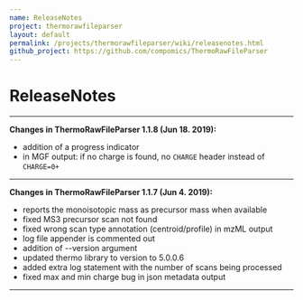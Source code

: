 ```yaml
---
name: ReleaseNotes
project: thermorawfileparser
layout: default
permalink: /projects/thermorawfileparser/wiki/releasenotes.html
github_project: https://github.com/compomics/ThermoRawFileParser
---
```


# ReleaseNotes

---

**Changes in ThermoRawFileParser 1.1.8 (Jun 18. 2019):**

* addition of a progress indicator
* in MGF output: if no charge is found, no `CHARGE` header instead of `CHARGE=0+`

---

**Changes in ThermoRawFileParser 1.1.7 (Jun 4. 2019):**

* reports the monoisotopic mass as precursor mass when available
* fixed MS3 precursor scan not found
* fixed wrong scan type annotation (centroid/profile) in mzML output
* log file appender is commented out
* addition of --version argument
* updated thermo library to version to 5.0.0.6
* added extra log statement with the number of scans being processed
* fixed max and min charge bug in json metadata output

----
